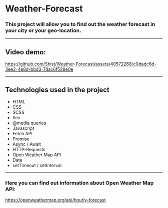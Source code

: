 # Weather-Forecast
### This project will allow you to find out the weather forecast in your city or your geo-location.
---
## Video demo:


https://github.com/Shist/Weather-Forecast/assets/40572268/c0dadc6d-3ee2-4e8d-bbd3-7dac6f528e0e


---
## Technologies used in the project
- HTML
- CSS
- SCSS
- flex
- @media queries
- Javascript
- Fetch API
- Promise
- Async / Await
- HTTP-Requests
- Open Weather Map API
- Date
- setTimeout / setInterval
---
### Here you can find out information about Open Weather Map API:
https://openweathermap.org/api/hourly-forecast
